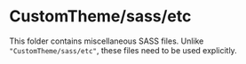 # CustomTheme/sass/etc

This folder contains miscellaneous SASS files. Unlike `"CustomTheme/sass/etc"`, these files
need to be used explicitly.
